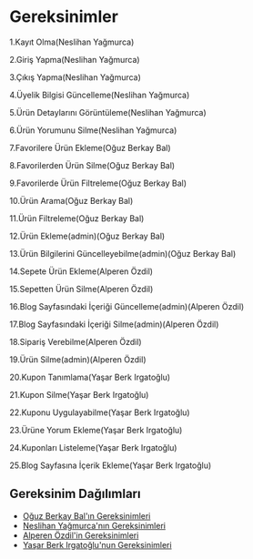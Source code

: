 # Gereksinimler
1.Kayıt Olma(Neslihan Yağmurca)

2.Giriş Yapma(Neslihan Yağmurca)

3.Çıkış Yapma(Neslihan Yağmurca)

4.Üyelik Bilgisi Güncelleme(Neslihan Yağmurca)

5.Ürün Detaylarını Görüntüleme(Neslihan Yağmurca)

6.Ürün Yorumunu Silme(Neslihan Yağmurca)

7.Favorilere Ürün Ekleme(Oğuz Berkay Bal)

8.Favorilerden Ürün Silme(Oğuz Berkay Bal)

9.Favorilerde Ürün Filtreleme(Oğuz Berkay Bal)

10.Ürün Arama(Oğuz Berkay Bal)

11.Ürün Filtreleme(Oğuz Berkay Bal)

12.Ürün Ekleme(admin)(Oğuz Berkay Bal)

13.Ürün Bilgilerini Güncelleyebilme(admin)(Oğuz Berkay Bal)

14.Sepete Ürün Ekleme(Alperen Özdil)

15.Sepetten Ürün Silme(Alperen Özdil)

16.Blog Sayfasındaki İçeriği Güncelleme(admin)(Alperen Özdil)

17.Blog Sayfasındaki İçeriği Silme(admin)(Alperen Özdil)

18.Sipariş Verebilme(Alperen Özdil)

19.Ürün Silme(admin)(Alperen Özdil)

20.Kupon Tanımlama(Yaşar Berk Irgatoğlu)

21.Kupon Silme(Yaşar Berk Irgatoğlu)

22.Kuponu Uygulayabilme(Yaşar Berk Irgatoğlu)

23.Ürüne Yorum Ekleme(Yaşar Berk Irgatoğlu)

24.Kuponları Listeleme(Yaşar Berk Irgatoğlu)

25.Blog Sayfasına İçerik Ekleme(Yaşar Berk Irgatoğlu)

## Gereksinim Dağılımları
- [Oğuz Berkay Bal'ın Gereksinimleri](https://github.com/nneslihanyy/BambiHermanos/blob/main/OguzBerkayBalGereksinimleri.md)
- [Neslihan Yağmurca'nın Gereksinimleri](https://github.com/nneslihanyy/BambiHermanos/blob/main/NeslihanYagmurcaGereksinimleri.md)
- [Alperen Özdil'in Gereksinimleri](https://github.com/nneslihanyy/BambiHermanos/blob/main/AlperenOzdilGereksinimleri.md)
- [Yaşar Berk Irgatoğlu'nun Gereksinimleri](https://github.com/nneslihanyy/BambiHermanos/blob/main/YasarBerkIrgatogluGereksinimleri.md)
  
